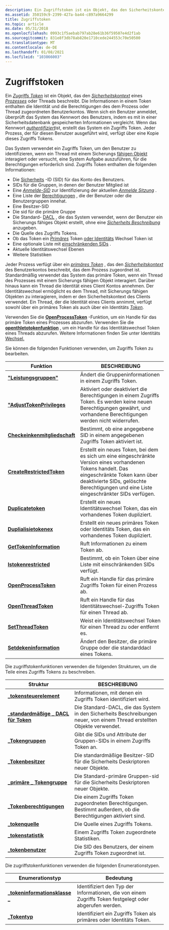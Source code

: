 ```yaml
---
description: Ein Zugriffstoken ist ein Objekt, das den Sicherheitskontext eines Prozesses oder Threads beschreibt.
ms.assetid: 350159c9-2399-427a-ba44-c897a9664299
title: Zugriffstoken
ms.topic: article
ms.date: 05/31/2018
ms.openlocfilehash: 0993c1f5aebab797ab28e61b36f59507e4d2f1ab
ms.sourcegitcommit: 831e8f3db78ab820e1710cede244553c70e50500
ms.translationtype: MT
ms.contentlocale: de-DE
ms.lasthandoff: 01/08/2021
ms.locfileid: "103866003"
---
```

# <a name="access-tokens"></a>Zugriffstoken

Ein [*Zugriffs Token*](/windows/desktop/SecGloss/a-gly) ist ein Objekt, das den [*Sicherheitskontext*](/windows/desktop/SecGloss/s-gly) eines [*Prozesses*](/windows/desktop/SecGloss/p-gly) oder Threads beschreibt. Die Informationen in einem Token enthalten die Identität und die Berechtigungen des dem Prozess oder Thread zugeordneten Benutzerkontos. Wenn sich ein Benutzer anmeldet, überprüft das System das Kennwort des Benutzers, indem es mit in einer Sicherheitsdatenbank gespeicherten Informationen vergleicht. Wenn das Kennwort [*authentifiziert*](/windows/desktop/SecGloss/a-gly)ist, erstellt das System ein Zugriffs Token. Jeder Prozess, der für diesen Benutzer ausgeführt wird, verfügt über eine Kopie dieses Zugriffs Tokens.

Das System verwendet ein Zugriffs Token, um den Benutzer zu identifizieren, wenn ein Thread mit einem Sicherungs [fähigen Objekt](securable-objects.md) interagiert oder versucht, eine System Aufgabe auszuführen, für die Berechtigungen erforderlich sind. Zugriffs Token enthalten die folgenden Informationen:

-   Die [Sicherheits](security-identifiers.md) -ID (SID) für das Konto des Benutzers.
-   SIDs für die Gruppen, in denen der Benutzer Mitglied ist
-   Eine [*Anmelde-SID*](/windows/desktop/SecGloss/l-gly) zur Identifizierung der aktuellen [*Anmelde Sitzung*](/windows/desktop/SecGloss/l-gly) .
-   Eine Liste der [Berechtigungen](privileges.md) , die der Benutzer oder die Benutzergruppen innehat.
-   Eine Besitzer-SID
-   Die sid für die primäre Gruppe
-   Die Standard- [DACL](access-control-lists.md) , die das System verwendet, wenn der Benutzer ein Sicherungs fähiges Objekt erstellt, ohne eine [*Sicherheits Beschreibung*](/windows/desktop/SecGloss/s-gly) anzugeben.
-   Die Quelle des Zugriffs Tokens.
-   Ob das Token ein [*Primäres*](/windows/desktop/SecGloss/p-gly) Token [oder Identitäts](client-impersonation.md) Wechsel Token ist
-   Eine optionale Liste mit [einschränkenden SIDs](restricted-tokens.md) .
-   Aktuelle Identitätswechsel Ebenen
-   Weitere Statistiken

Jeder Prozess verfügt über ein [*primäres Token*](/windows/desktop/SecGloss/p-gly) , das den [*Sicherheitskontext*](/windows/desktop/SecGloss/s-gly) des Benutzerkontos beschreibt, das dem Prozess zugeordnet ist. Standardmäßig verwendet das System das primäre Token, wenn ein Thread des Prozesses mit einem Sicherungs fähigen Objekt interagiert. Darüber hinaus kann ein Thread die Identität eines Client Kontos annehmen. Der Identitätswechsel ermöglicht es dem Thread, mit Sicherungs fähigen Objekten zu interagieren, indem er den Sicherheitskontext des Clients verwendet. Ein Thread, der die Identität eines Clients annimmt, verfügt sowohl über ein primäres Token als auch über ein Identitäts [*Token*](/windows/desktop/SecGloss/i-gly).

Verwenden Sie die [**OpenProcessToken**](/windows/win32/api/processthreadsapi/nf-processthreadsapi-openprocesstoken) -Funktion, um ein Handle für das primäre Token eines Prozesses abzurufen. Verwenden Sie die [**openthletotokenfunktion**](/windows/win32/api/processthreadsapi/nf-processthreadsapi-openthreadtoken) , um ein Handle für das Identitätswechsel Token eines Threads abzurufen. Weitere Informationen finden Sie unter Identitäts [Wechsel.](client-impersonation.md)

Sie können die folgenden Funktionen verwenden, um Zugriffs Token zu bearbeiten.



| Funktion                                               | BESCHREIBUNG                                                                                                                                                            |
|--------------------------------------------------------|------------------------------------------------------------------------------------------------------------------------------------------------------------------------|
| [**"Leistungsgruppen"**](/windows/win32/api/securitybaseapi/nf-securitybaseapi-adjusttokengroups)         | Ändert die Gruppeninformationen in einem Zugriffs Token.                                                                                                                      |
| [**"AdjustTokenPrivileges**](/windows/win32/api/securitybaseapi/nf-securitybaseapi-adjusttokenprivileges) | Aktiviert oder deaktiviert die Berechtigungen in einem Zugriffs Token. Es werden keine neuen Berechtigungen gewährt, und vorhandene Berechtigungen werden nicht widerrufen.                                                       |
| [**Checkeinkenmitgliedschaft**](/windows/win32/api/securitybaseapi/nf-securitybaseapi-checktokenmembership)   | Bestimmt, ob eine angegebene SID in einem angegebenen Zugriffs Token aktiviert ist.                                                                                             |
| [**CreateRestrictedToken**](/windows/win32/api/securitybaseapi/nf-securitybaseapi-createrestrictedtoken) | Erstellt ein neues Token, bei dem es sich um eine eingeschränkte Version eines vorhandenen Tokens handelt. Das eingeschränkte Token kann über deaktivierte SIDs, gelöschte Berechtigungen und eine Liste eingeschränkter SIDs verfügen. |
| [**Duplicatetoken**](/windows/win32/api/securitybaseapi/nf-securitybaseapi-duplicatetoken)               | Erstellt ein neues Identitätswechsel Token, das ein vorhandenes Token dupliziert.                                                                                                   |
| [**Duplialisietokenex**](/windows/win32/api/securitybaseapi/nf-securitybaseapi-duplicatetokenex)           | Erstellt ein neues primäres Token oder Identitäts Token, das ein vorhandenes Token dupliziert.                                                                                  |
| [**GetTokenInformation**](/windows/win32/api/securitybaseapi/nf-securitybaseapi-gettokeninformation)     | Ruft Informationen zu einem Token ab.                                                                                                                                   |
| [**Istokenrestricted**](/windows/win32/api/securitybaseapi/nf-securitybaseapi-istokenrestricted)         | Bestimmt, ob ein Token über eine Liste mit einschränkenden SIDs verfügt.                                                                                                             |
| [**OpenProcessToken**](/windows/win32/api/processthreadsapi/nf-processthreadsapi-openprocesstoken)           | Ruft ein Handle für das primäre Zugriffs Token für einen Prozess ab.                                                                                                          |
| [**OpenThreadToken**](/windows/win32/api/processthreadsapi/nf-processthreadsapi-openthreadtoken)             | Ruft ein Handle für das Identitätswechsel-Zugriffs Token für einen Thread ab.                                                                                                     |
| [**SetThreadToken**](/windows/win32/api/processthreadsapi/nf-processthreadsapi-setthreadtoken)               | Weist ein Identitätswechsel Token für einen Thread zu oder entfernt es.                                                                                                                |
| [**Setdekeninformation**](/windows/win32/api/securitybaseapi/nf-securitybaseapi-settokeninformation)     | Ändert den Besitzer, die primäre Gruppe oder die standarddacl eines Tokens.                                                                                                               |



 

Die zugriffstokenfunktionen verwenden die folgenden Strukturen, um die Teile eines Zugriffs Tokens zu beschreiben.



| Struktur                                            | BESCHREIBUNG                                                                                           |
|------------------------------------------------------|-------------------------------------------------------------------------------------------------------|
| [**\_tokensteuerelement**](/windows/desktop/api/Winnt/ns-winnt-token_control)              | Informationen, mit denen ein Zugriffs Token identifiziert wird.                                                          |
| [**\_standardmäßige \_ DACL für Token**](/windows/desktop/api/Winnt/ns-winnt-token_default_dacl)   | Die Standard-DACL, die das System in den Sicherheits Beschreibungen neuer, von einem Thread erstellten Objekte verwendet. |
| [**\_Tokengruppen**](/windows/desktop/api/Winnt/ns-winnt-token_groups)                | Gibt die SIDs und Attribute der Gruppen-SIDs in einem Zugriffs Token an.                               |
| [**\_Tokenbesitzer**](/windows/desktop/api/Winnt/ns-winnt-token_owner)                  | Die standardmäßige Besitzer-SID für die Sicherheits Deskriptoren neuer Objekte.                                    |
| [**\_primäre \_ Tokengruppe**](/windows/desktop/api/Winnt/ns-winnt-token_primary_group) | Die Standard-primäre Gruppen-sid für die Sicherheits Deskriptoren neuer Objekte.                            |
| [**\_Tokenberechtigungen**](/windows/desktop/api/Winnt/ns-winnt-token_privileges)        | Die einem Zugriffs Token zugeordneten Berechtigungen. Bestimmt außerdem, ob die Berechtigungen aktiviert sind.   |
| [**\_tokenquelle**](/windows/desktop/api/Winnt/ns-winnt-token_source)                | Die Quelle eines Zugriffs Tokens.                                                                        |
| [**\_tokenstatistik**](/windows/desktop/api/Winnt/ns-winnt-token_statistics)        | Einem Zugriffs Token zugeordnete Statistiken.                                                           |
| [**\_tokenbenutzer**](/windows/desktop/api/Winnt/ns-winnt-token_user)                    | Die SID des Benutzers, der einem Zugriffs Token zugeordnet ist.                                                  |



 

Die zugriffstokenfunktionen verwenden die folgenden Enumerationstypen.



| Enumerationstyp                                             | Bedeutung                                                                       |
|--------------------------------------------------------------|---------------------------------------------------------------------------------|
| [**\_tokeninformationsklasse \_**](/windows/desktop/api/Winnt/ne-winnt-token_information_class) | Identifiziert den Typ der Informationen, die von einem Zugriffs Token festgelegt oder abgerufen werden. |
| [**\_Tokentyp**](/windows/desktop/api/Winnt/ne-winnt-token_type)                            | Identifiziert ein Zugriffs Token als primäres oder Identitäts Token.                 |



 

 

 
